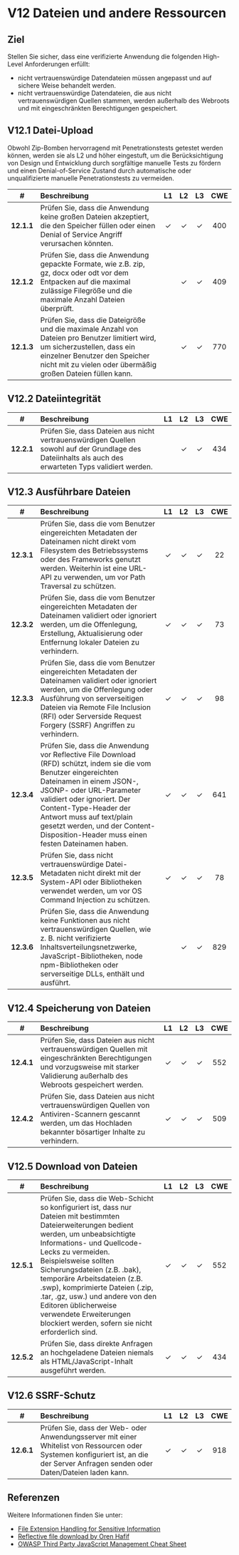 # V12 Dateien und andere Ressourcen

## Ziel

Stellen Sie sicher, dass eine verifizierte Anwendung die folgenden High-Level Anforderungen erfüllt:

* nicht vertrauenswürdige Datendateien müssen angepasst und auf sichere Weise behandelt werden.
* nicht vertrauenswürdige Datendateien, die aus nicht vertrauenswürdigen Quellen stammen, werden außerhalb des Webroots und mit eingeschränkten Berechtigungen gespeichert.
           
## V12.1 Datei-Upload

Obwohl Zip-Bomben hervorragend mit Penetrationstests getestet werden können, werden sie als L2 und höher eingestuft, um die Berücksichtigung von Design und Entwicklung durch sorgfältige manuelle Tests zu fördern und einen Denial-of-Service Zustand durch automatische oder unqualifizierte manuelle Penetrationstests zu vermeiden.

| # | Beschreibung | L1 | L2 | L3 | CWE |
| :---: | :--- | :---: | :---:| :---: | :---: |
| **12.1.1** | Prüfen Sie, dass die Anwendung keine großen Dateien akzeptiert, die den Speicher füllen oder einen Denial of Service Angriff verursachen könnten. | ✓ | ✓ | ✓ | 400 |
| **12.1.2** | Prüfen Sie, dass die Anwendung gepackte Formate, wie z.B. zip, gz, docx oder odt vor dem Entpacken auf die maximal zulässige Filegröße und die maximale Anzahl Dateien überprüft. | | ✓ | ✓ | 409 |
| **12.1.3** | Prüfen Sie, dass die Dateigröße und die maximale Anzahl von Dateien pro Benutzer limitiert wird, um sicherzustellen, dass ein einzelner Benutzer den Speicher nicht mit zu vielen oder übermäßig großen Dateien füllen kann. | | ✓ | ✓ | 770 |

## V12.2 Dateiintegrität

| # | Beschreibung | L1 | L2 | L3 | CWE |
| :---: | :--- | :---: | :---:| :---: | :---: |
| **12.2.1** | Prüfen Sie, dass Dateien aus nicht vertrauenswürdigen Quellen sowohl auf der Grundlage des Dateiinhalts als auch des erwarteten Typs validiert werden. | | ✓ | ✓ | 434 |

## V12.3 Ausführbare Dateien

| # | Beschreibung | L1 | L2 | L3 | CWE |
| :---: | :--- | :---: | :---:| :---: | :---: |
| **12.3.1** | Prüfen Sie, dass die vom Benutzer eingereichten Metadaten der Dateinamen nicht direkt vom Filesystem des Betriebssystems oder des Frameworks genutzt werden. Weiterhin ist eine URL-API zu verwenden, um vor Path Traversal zu schützen. | ✓ | ✓ | ✓ | 22 |
| **12.3.2** | Prüfen Sie, dass die vom Benutzer eingereichten Metadaten der Dateinamen validiert oder ignoriert werden, um die Offenlegung, Erstellung, Aktualisierung oder Entfernung lokaler Dateien zu verhindern. | ✓ | ✓ | ✓ | 73 |
| **12.3.3** | Prüfen Sie, dass die vom Benutzer eingereichten Metadaten der Dateinamen validiert oder ignoriert werden, um die Offenlegung oder Ausführung von serverseitigen Dateien via Remote File Inclusion (RFI) oder Serverside Request Forgery (SSRF) Angriffen zu verhindern. | ✓ | ✓ | ✓ | 98 |
| **12.3.4** | Prüfen Sie, dass die Anwendung vor Reflective File Download (RFD) schützt, indem sie die vom Benutzer eingereichten Dateinamen in einem JSON-, JSONP- oder URL-Parameter validiert oder ignoriert. Der Content-Type-Header der Antwort muss auf text/plain gesetzt werden, und der Content-Disposition-Header muss einen festen Dateinamen haben. | ✓ | ✓ | ✓ | 641 |
| **12.3.5** | Prüfen Sie, dass nicht vertrauenswürdige Datei-Metadaten nicht direkt mit der System-API oder Bibliotheken verwendet werden, um vor OS Command Injection zu schützen. | ✓ | ✓ | ✓ | 78 |
| **12.3.6** | Prüfen Sie, dass die Anwendung keine Funktionen aus nicht vertrauenswürdigen Quellen, wie z. B. nicht verifizierte Inhaltsverteilungsnetzwerke, JavaScript-Bibliotheken, node npm-Bibliotheken oder serverseitige DLLs, enthält und ausführt. | | ✓ | ✓ | 829 |

## V12.4 Speicherung von Dateien

| # | Beschreibung | L1 | L2 | L3 | CWE |
| :---: | :--- | :---: | :---:| :---: | :---: |
| **12.4.1** | Prüfen Sie, dass Dateien aus nicht vertrauenswürdigen Quellen mit eingeschränkten Berechtigungen und vorzugsweise mit starker Validierung außerhalb des Webroots gespeichert werden. | ✓ | ✓ | ✓ | 552 |
| **12.4.2** | Prüfen Sie, dass Dateien aus nicht vertrauenswürdigen Quellen von Antiviren-Scannern gescannt werden, um das Hochladen bekannter bösartiger Inhalte zu verhindern. | ✓ | ✓ | ✓ | 509 |

## V12.5 Download von Dateien

| # | Beschreibung | L1 | L2 | L3 | CWE |
| :---: | :--- | :---: | :---:| :---: | :---: |
| **12.5.1** | Prüfen Sie, dass die Web-Schicht so konfiguriert ist, dass nur Dateien mit bestimmten Dateierweiterungen bedient werden, um unbeabsichtigte Informations- und Quellcode-Lecks zu vermeiden. Beispielsweise sollten Sicherungsdateien (z.B. .bak), temporäre Arbeitsdateien (z.B. .swp), komprimierte Dateien (.zip, .tar, .gz, usw.) und andere von den Editoren üblicherweise verwendete Erweiterungen blockiert werden, sofern sie nicht erforderlich sind. | ✓ | ✓ | ✓ | 552 |
| **12.5.2** | Prüfen Sie, dass direkte Anfragen an hochgeladene Dateien niemals als HTML/JavaScript-Inhalt ausgeführt werden. | ✓ | ✓ | ✓ | 434 |

## V12.6 SSRF-Schutz

| # | Beschreibung | L1 | L2 | L3 | CWE |
| :---: | :--- | :---: | :---:| :---: | :---: |
| **12.6.1** | Prüfen Sie, dass der Web- oder Anwendungsserver mit einer Whitelist von Ressourcen oder Systemen konfiguriert ist, an die der Server Anfragen senden oder Daten/Dateien laden kann. | ✓ | ✓ | ✓ | 918 |

## Referenzen

Weitere Informationen finden Sie unter:

* [File Extension Handling for Sensitive Information](https://owasp.org/www-community/vulnerabilities/Unrestricted_File_Upload)
* [Reflective file download by Oren Hafif](https://www.trustwave.com/Resources/SpiderLabs-Blog/Reflected-File-Download---A-New-Web-Attack-Vector/)
* [OWASP Third Party JavaScript Management Cheat Sheet](https://cheatsheetseries.owasp.org/cheatsheets/Third_Party_Javascript_Management_Cheat_Sheet.html)
